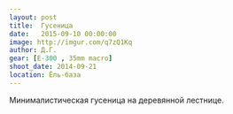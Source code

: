 ```yaml
---
layout: post
title:  Гусеница
date:   2015-09-10 00:00:00
image: http://imgur.com/q7zQ1Kq
author: Д.Г.
gear: [E-300 , 35mm macro]
shoot_date: 2014-09-21
location: Ёль-база
---
```


Минималистическая гусеница на деревянной лестнице.

